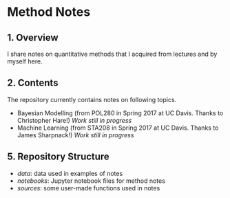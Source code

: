 # **Method Notes**

## 1. Overview

I share notes on quantitative methods that I acquired from lectures and by myself here.

## 2. Contents

The repository currently contains notes on following topics.

 * Bayesian Modelling (from POL280 in Spring 2017 at UC Davis. Thanks to Christopher Hare!) *Work still in progress*
 * Machine Learning (from STA208 in Spring 2017 at UC Davis. Thanks to James Sharpnack!) *Work still in progress*

## 5. Repository Structure

 * *data*: data used in examples of notes
 * *notebooks*: Jupyter notebook files for method notes
 * *sources*: some user-made functions used in notes

